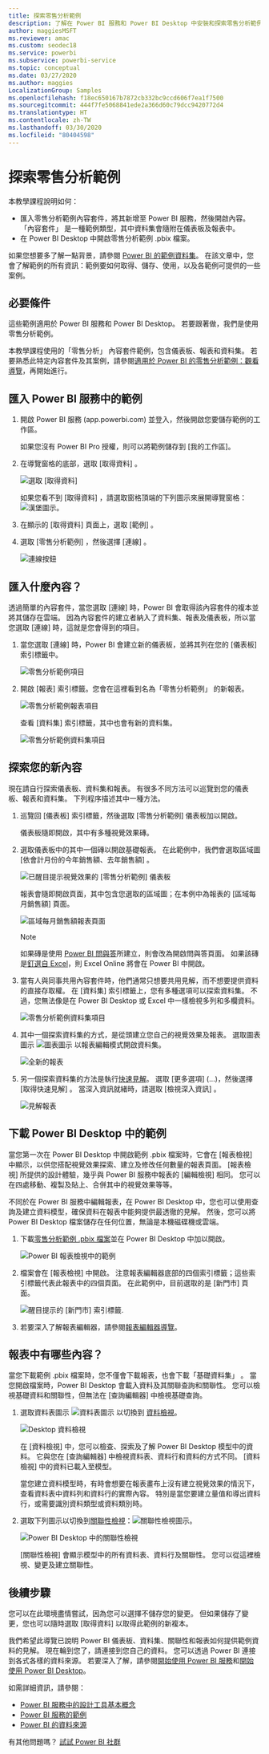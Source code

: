 ```yaml
---
title: 探索零售分析範例
description: 了解在 Power BI 服務和 Power BI Desktop 中安裝和探索零售分析範例。
author: maggiesMSFT
ms.reviewer: amac
ms.custom: seodec18
ms.service: powerbi
ms.subservice: powerbi-service
ms.topic: conceptual
ms.date: 03/27/2020
ms.author: maggies
LocalizationGroup: Samples
ms.openlocfilehash: f18ec650167b7872cb332bc9ccd606f7ea1f7500
ms.sourcegitcommit: 444f7fe5068841ede2a366d60c79dcc9420772d4
ms.translationtype: HT
ms.contentlocale: zh-TW
ms.lasthandoff: 03/30/2020
ms.locfileid: "80404598"
---
```

# <a name="explore-the-retail-analysis-sample"></a>探索零售分析範例

本教學課程說明如何： 
- 匯入零售分析範例內容套件，將其新增至 Power BI 服務，然後開啟內容。 「內容套件」  是一種範例類型，其中資料集會隨附在儀表板及報表中。 
- 在 Power BI Desktop 中開啟零售分析範例 .pbix 檔案。

如果您想要多了解一點背景，請參閱 [Power BI 的範例資料集](sample-datasets.md)。 在該文章中，您會了解範例的所有資訊：範例要如何取得、儲存、使用，以及各範例可提供的一些案例。 

## <a name="prerequisites"></a>必要條件
這些範例適用於 Power BI 服務和 Power BI Desktop。 若要跟著做，我們是使用零售分析範例。

本教學課程使用的「零售分析」  內容套件範例，包含儀表板、報表和資料集。
若要熟悉此特定內容套件及其案例，請參閱[適用於 Power BI 的零售分析範例：觀看導覽](sample-retail-analysis.md)，再開始進行。

## <a name="import-the-sample-in-the-power-bi-service"></a>匯入 Power BI 服務中的範例

1. 開啟 Power BI 服務 (app.powerbi.com) 並登入，然後開啟您要儲存範例的工作區。 

    如果您沒有 Power BI Pro 授權，則可以將範例儲存到 [我的工作區]。

2. 在導覽窗格的底部，選取 [取得資料]  。 

   ![選取 [取得資料]](media/sample-datasets/power-bi-get-data.png)

   如果您看不到 [取得資料]  ，請選取窗格頂端的下列圖示來展開導覽窗格：![漢堡圖示](media/sample-tutorial-connect-to-the-samples/expand-nav.png)。

5. 在顯示的 [取得資料]  頁面上，選取 [範例]  。
   
6. 選取 [零售分析範例]  ，然後選擇 [連線]  。   
   
   ![連線按鈕](media/sample-tutorial-connect-to-the-samples/pbi_retailanalysissampleconnect.png)

## <a name="what-was-imported"></a>匯入什麼內容？
透過簡單的內容套件，當您選取 [連線]  時，Power BI 會取得該內容套件的複本並將其儲存在雲端。 因為內容套件的建立者納入了資料集、報表及儀表板，所以當您選取 [連線]  時，這就是您會得到的項目。 

1. 當您選取 [連線]  時，Power BI 會建立新的儀表板，並將其列在您的 [儀表板]  索引標籤中。 
   
   ![零售分析範例項目](media/sample-retail-analysis/retail-entry.png)
2. 開啟 [報表]  索引標籤。您會在這裡看到名為「零售分析範例」  的新報表。
   
   ![零售分析範例報表項目](media/sample-tutorial-connect-to-the-samples/power-bi-new-report.png)
   
   查看 [資料集]  索引標籤，其中也會有新的資料集。
   
   ![零售分析範例資料集項目](media/sample-tutorial-connect-to-the-samples/power-bi-new-dataset.png)

## <a name="explore-your-new-content"></a>探索您的新內容
現在請自行探索儀表板、資料集和報表。 有很多不同方法可以巡覽到您的儀表板、報表和資料集。 下列程序描述其中一種方法。  

1. 巡覽回 [儀表板]  索引標籤，然後選取 [零售分析範例]  儀表板加以開啟。       

   儀表板隨即開啟，其中有多種視覺效果磚。   
 
1. 選取儀表板中的其中一個磚以開啟基礎報表。 在此範例中，我們會選取區域圖 [依會計月份的今年銷售額、去年銷售額]  。  

   ![已醒目提示視覺效果的 [零售分析範例] 儀表板](media/sample-tutorial-connect-to-the-samples/power-bi-dashboards2new.png)

   報表會隨即開啟頁面，其中包含您選取的區域圖；在本例中為報表的 [區域每月銷售額]  頁面。
   
   ![區域每月銷售額報表頁面](media/sample-tutorial-connect-to-the-samples/power-bi-report.png)
   
   > [!NOTE]
   > 如果磚是使用 [Power BI 問與答](power-bi-tutorial-q-and-a.md)所建立，則會改為開啟問與答頁面。 如果該磚是[釘選自 Excel](service-dashboard-pin-tile-from-excel.md)，則 Excel Online 將會在 Power BI 中開啟。
   > 
   > 
1. 當有人與同事共用內容套件時，他們通常只想要共用見解，而不想要提供資料的直接存取權。 在 [資料集]  索引標籤上，您有多種選項可以探索資料集。 不過，您無法像是在 Power BI Desktop 或 Excel 中一樣檢視多列和多欄資料。 
   
   ![零售分析範例資料集項目](media/sample-tutorial-connect-to-the-samples/power-bi-new-dataset.png)
   
1. 其中一個探索資料集的方式，是從頭建立您自己的視覺效果及報表。 選取圖表圖示 ![圖表圖示](media/sample-tutorial-connect-to-the-samples/power-bi-chart-icon4.png) 以報表編輯模式開啟資料集。
     
   ![全新的報表](media/sample-tutorial-connect-to-the-samples/power-bi-report-editing.png)

1. 另一個探索資料集的方法是執行[快速見解](consumer/end-user-insights.md)。 選取 [更多選項]  (...)，然後選擇 [取得快速見解]  。 當深入資訊就緒時，請選取 [檢視深入資訊]  。
     
    ![見解報表](media/sample-tutorial-connect-to-the-samples/power-bi-insights.png)

## <a name="download-the-sample-in-power-bi-desktop"></a>下載 Power BI Desktop 中的範例 
當您第一次在 Power BI Desktop 中開啟範例 .pbix 檔案時，它會在 [報表檢視] 中顯示，以供您搭配視覺效果探索、建立及修改任何數量的報表頁面。 [報表檢視] 所提供的設計體驗，幾乎與 Power BI 服務中報表的 [編輯檢視] 相同。 您可以在四處移動、複製及貼上、合併其中的視覺效果等等。 

不同於在 Power BI 服務中編輯報表，在 Power BI Desktop 中，您也可以使用查詢及建立資料模型，確保資料在報表中能夠提供最透徹的見解。 然後，您可以將 Power BI Desktop 檔案儲存在任何位置，無論是本機磁碟機或雲端。

1. 下載[零售分析範例 .pbix 檔案](https://download.microsoft.com/download/9/6/D/96DDC2FF-2568-491D-AAFA-AFDD6F763AE3/Retail%20Analysis%20Sample%20PBIX.pbix)並在 Power BI Desktop 中加以開啟。 

    ![Power BI 報表檢視中的範例](media/sample-tutorial-connect-to-the-samples/power-bi-samples-desktop.png)

1. 檔案會在 [報表檢視] 中開啟。 注意報表編輯器底部的四個索引標籤；這些索引標籤代表此報表中的四個頁面。 在此範例中，目前選取的是 [新門市]  頁面。 

    ![醒目提示的 [新門市] 索引標籤](media/sample-tutorial-connect-to-the-samples/power-bi-sample-tabs.png).

1. 若要深入了解報表編輯器，請參閱[報表編輯器導覽](service-the-report-editor-take-a-tour.md)。

## <a name="whats-in-your-report"></a>報表中有哪些內容？
當您下載範例 .pbix 檔案時，您不僅會下載報表，也會下載「基礎資料集」  。 當您開啟檔案時，Power BI Desktop 會載入資料及其關聯查詢和關聯性。 您可以檢視基礎資料和關聯性，但無法在 [查詢編輯器] 中檢視基礎查詢。


1. 選取資料表圖示 ![資料表圖示](media/sample-tutorial-connect-to-the-samples/power-bi-data-icon.png) 以切換到 [資料檢視](desktop-data-view.md)。
 
    ![Desktop 資料檢視](media/sample-tutorial-connect-to-the-samples/power-bi-desktop-sample-data.png)

    在 [資料檢視] 中，您可以檢查、探索及了解 Power BI Desktop 模型中的資料。 它與您在 [查詢編輯器] 中檢視資料表、資料行和資料的方式不同。 [資料檢視] 中的資料已載入至模型。

    當您建立資料模型時，有時會想要在報表畫布上沒有建立視覺效果的情況下，查看資料表中資料列和資料行的實際內容。 特別是當您要建立量值和導出資料行，或需要識別資料類型或資料類別時。

1. 選取下列圖示以切換到[關聯性檢視](desktop-relationship-view.md)：![關聯性檢視圖示](media/sample-tutorial-connect-to-the-samples/power-bi-desktop-relationship-icon.png)。
 
    ![Power BI Desktop 中的關聯性檢視](media/sample-tutorial-connect-to-the-samples/power-bi-relationships.png)

    [關聯性檢視] 會顯示模型中的所有資料表、資料行及關聯性。 您可以從這裡檢視、變更及建立關聯性。

## <a name="next-steps"></a>後續步驟
您可以在此環境盡情嘗試，因為您可以選擇不儲存您的變更。 但如果儲存了變更，您也可以隨時選取 [取得資料]  以取得此範例的新複本。

我們希望此導覽已說明 Power BI 儀表板、資料集、關聯性和報表如何提供範例資料的見解。 現在輪到您了，請連接到您自己的資料。 您可以透過 Power BI 連接到各式各樣的資料來源。 若要深入了解，請參閱[開始使用 Power BI 服務](service-get-started.md)和[開始使用 Power BI Desktop](desktop-getting-started.md)。  

如需詳細資訊，請參閱：  
- [Power BI 服務中的設計工具基本概念](service-basic-concepts.md)
- [Power BI 服務的範例](sample-datasets.md)
- [Power BI 的資料來源](service-get-data.md)

有其他問題嗎？ [試試 Power BI 社群](https://community.powerbi.com/)
